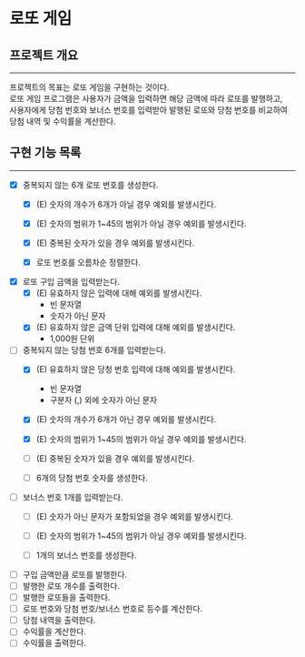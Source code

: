 # 로또 게임

## 프로젝트 개요
- - - 
프로젝트의 목표는 로또 게임을 구현하는 것이다.  
로또 게임 프로그램은 사용자가 금액을 입력하면 해당 금액에 따라 로또를 발행하고,   
사용자에게 당첨 번호와 보너스 번호를 입력받아 발행된 로또와 당첨 번호를 비교하여 당첨 내역 및 수익률을 계산한다.


## 구현 기능 목록
- - - 
- [x] 중복되지 않는 6개 로또 번호를 생성한다.
  - [x] (E) 숫자의 개수가 6개가 아닐 경우 예외를 발생시킨다.
  - [x] (E) 숫자의 범위가 1~45의 범위가 아닐 경우 예외를 발생시킨다.
  - [x] (E) 중복된 숫자가 있을 경우 예외를 발생시킨다.
  - [x] 로또 번호를 오름차순 정렬한다.


- [x] 로또 구입 금액을 입력받는다.
  - [x] (E) 유효하지 않은 입력에 대해 예외를 발생시킨다.
    - 빈 문자열
    - 숫자가 아닌 문자
  - [x] (E) 유효하지 않은 금액 단위 입력에 대해 예외를 발생시킨다.
    - 1,000원 단위


- [ ] 중복되지 않는 당첨 번호 6개를 입력받는다.
  - [x] (E) 유효하지 않은 당청 번호 입력에 대해 예외를 발생시킨다.
    - 빈 문자열
    - 구분자 (,) 외에 숫자가 아닌 문자
  - [x] (E) 숫자의 개수가 6개가 아닌 경우 예외를 발생시킨다.
  - [x] (E) 숫자의 범위가 1~45의 범위가 아닐 경우 예외를 발생시킨다.
  - [ ] (E) 중복된 숫자가 있을 경우 예외를 발생시킨다.
  - [ ] 6개의 당첨 번호 숫자를 생성한다.


- [ ] 보너스 번호 1개를 입력받는다.
  - [ ] (E) 숫자가 아닌 문자가 포함되었을 경우 예외를 발생시킨다.
  - [ ] (E) 숫자의 범위가 1~45의 범위가 아닐 경우 예외를 발생시킨다.
  - [ ] 1개의 보너스 번호를 생성한다.


- [ ] 구입 금액만큼 로또를 발행한다.
- [ ] 발행한 로또 개수를 출력한다.
- [ ] 발행한 로또들을 출력한다.
- [ ] 로또 번호와 당첨 번호/보너스 번호로 등수를 계산한다.
- [ ] 당첨 내역을 출력한다.
- [ ] 수익률을 계산한다.
- [ ] 수익률을 출력한다.